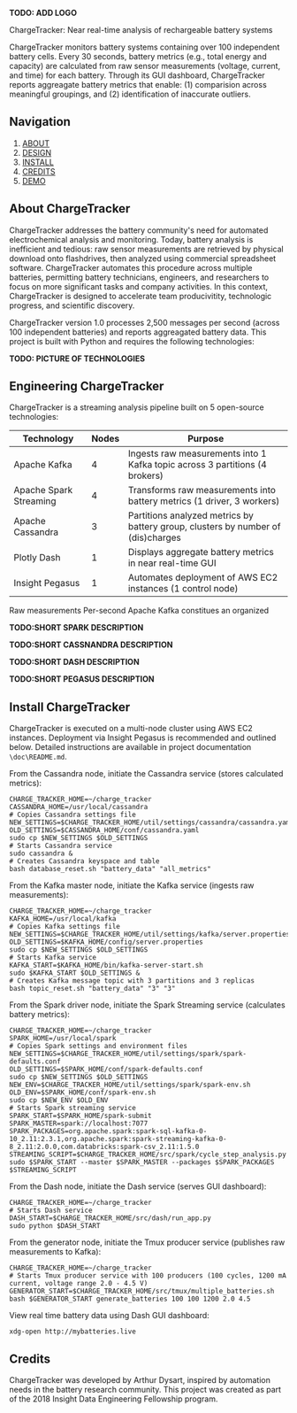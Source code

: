 **TODO: ADD LOGO**

ChargeTracker: Near real-time analysis of rechargeable battery systems

ChargeTracker monitors battery systems containing over 100 independent battery cells. Every 30 seconds, battery metrics (e.g., total energy and capacity) are calculated from raw sensor measurements (voltage, current, and time) for each battery. Through its GUI dashboard, ChargeTracker reports aggreagate battery metrics that enable: (1) comparision across meaningful groupings, and (2) identification of inaccurate outliers.

## Navigation
1. [ABOUT](README.md#About-ChargeTracker)
2. [DESIGN](README.md#Design-of-ChargeTracker)
3. [INSTALL](README.md#Install-ChargeTracker)
4. [CREDITS](README.md#Credits)
5. [DEMO](http://mybatteries.live)

## About ChargeTracker
ChargeTracker addresses the battery community's need for automated electrochemical analysis and monitoring. Today, battery analysis is inefficient and tedious: raw sensor measurements are retrieved by physical download onto flashdrives, then analyzed using commercial spreadsheet software. ChargeTracker automates this procedure across multiple batteries, permitting battery technicians, engineers, and researchers to focus on more significant tasks and company activities. In this context, ChargeTracker is designed to accelerate team producivitity, technologic progress, and scientific discovery.

ChargeTracker version 1.0 processes 2,500 messages per second (across 100 independent batteries) and reports aggreagated battery data. This project is built with Python and requires the following technologies:

**TODO: PICTURE OF TECHNOLOGIES**


## Engineering ChargeTracker
ChargeTracker is a streaming analysis pipeline built on 5 open-source technologies:

| Technology             | Nodes | Purpose                                                                          |
|------------------------|-------|----------------------------------------------------------------------------------|
| Apache Kafka           |   4   | Ingests raw measurements into 1 Kafka topic across 3 partitions (4 brokers)      |
| Apache Spark Streaming |   4   | Transforms raw measurements into battery metrics (1 driver, 3 workers)           |
| Apache Cassandra       |   3   | Partitions analyzed metrics by battery group, clusters by number of (dis)charges |
| Plotly Dash            |   1   | Displays aggregate battery metrics in near real-time GUI                         |
| Insight Pegasus        |   1   | Automates deployment of AWS EC2 instances (1 control node)                       |

Raw measurements Per-second Apache Kafka constitues an organized 

**TODO:SHORT SPARK DESCRIPTION**

**TODO:SHORT CASSNANDRA DESCRIPTION**

**TODO:SHORT DASH DESCRIPTION**

**TODO:SHORT PEGASUS DESCRIPTION**


## Install ChargeTracker
ChargeTracker is executed on a multi-node cluster using AWS EC2 instances. Deployment via Insight Pegasus is recommended and outlined below. Detailed instructions are available in project documentation `\doc\README.md`.

From the Cassandra node, initiate the Cassandra service (stores calculated metrics):
```
CHARGE_TRACKER_HOME=~/charge_tracker
CASSANDRA_HOME=/usr/local/cassandra
# Copies Cassandra settings file
NEW_SETTINGS=$CHARGE_TRACKER_HOME/util/settings/cassandra/cassandra.yaml
OLD_SETTINGS=$CASSANDRA_HOME/conf/cassandra.yaml
sudo cp $NEW_SETTINGS $OLD_SETTINGS
# Starts Cassandra service
sudo cassandra &
# Creates Cassandra keyspace and table
bash database_reset.sh "battery_data" "all_metrics"
```

From the Kafka master node, initiate the Kafka service (ingests raw measurements):
```
CHARGE_TRACKER_HOME=~/charge_tracker
KAFKA_HOME=/usr/local/kafka
# Copies Kafka settings file
NEW_SETTINGS=$CHARGE_TRACKER_HOME/util/settings/kafka/server.properties
OLD_SETTINGS=$KAFKA_HOME/config/server.properties
sudo cp $NEW_SETTINGS $OLD_SETTINGS
# Starts Kafka service
KAFKA_START=$KAFKA_HOME/bin/kafka-server-start.sh
sudo $KAFKA_START $OLD_SETTINGS &
# Creates Kafka message topic with 3 partitions and 3 replicas
bash topic_reset.sh "battery_data" "3" "3"
```

From the Spark driver node, initiate the Spark Streaming service (calculates battery metrics):
```
CHARGE_TRACKER_HOME=~/charge_tracker
SPARK_HOME=/usr/local/spark
# Copies Spark settings and environment files
NEW_SETTINGS=$CHARGE_TRACKER_HOME/util/settings/spark/spark-defaults.conf
OLD_SETTINGS=$SPARK_HOME/conf/spark-defaults.conf
sudo cp $NEW_SETTINGS $OLD_SETTINGS
NEW_ENV=$CHARGE_TRACKER_HOME/util/settings/spark/spark-env.sh
OLD_ENV=$SPARK_HOME/conf/spark-env.sh
sudo cp $NEW_ENV $OLD_ENV
# Starts Spark streaming service
SPARK_START=$SPARK_HOME/spark-submit
SPARK_MASTER=spark://localhost:7077
SPARK_PACKAGES=org.apache.spark:spark-sql-kafka-0-10_2.11:2.3.1,org.apache.spark:spark-streaming-kafka-0-8_2.11:2.0.0,com.databricks:spark-csv_2.11:1.5.0
STREAMING_SCRIPT=$CHARGE_TRACKER_HOME/src/spark/cycle_step_analysis.py
sudo $SPARK_START --master $SPARK_MASTER --packages $SPARK_PACKAGES $STREAMING_SCRIPT
```

From the Dash node, initiate the Dash service (serves GUI dashboard):
```
CHARGE_TRACKER_HOME=~/charge_tracker
# Starts Dash service
DASH_START=$CHARGE_TRACKER_HOME/src/dash/run_app.py
sudo python $DASH_START
```

From the generator node, initiate the Tmux producer service (publishes raw measurements to Kafka):
```
CHARGE_TRACKER_HOME=~/charge_tracker
# Starts Tmux producer service with 100 producers (100 cycles, 1200 mA current, voltage range 2.0 - 4.5 V)
GENERATOR_START=$CHARGE_TRACKER_HOME/src/tmux/multiple_batteries.sh
bash $GENERATOR_START generate_batteries 100 100 1200 2.0 4.5
```

View real time battery data using Dash GUI dashboard:
```
xdg-open http://mybatteries.live
```

## Credits
ChargeTracker was developed by Arthur Dysart, inspired by automation needs in the battery research community. This project was created as part of the 2018 Insight Data Engineering Fellowship program.